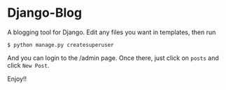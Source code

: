 # Django-Blog

A blogging tool for Django. Edit any files you want in templates, then run

```
$ python manage.py createsuperuser
```

And you can login to the /admin page. Once there, just click on `posts` and click `New Post`.

Enjoy!!

